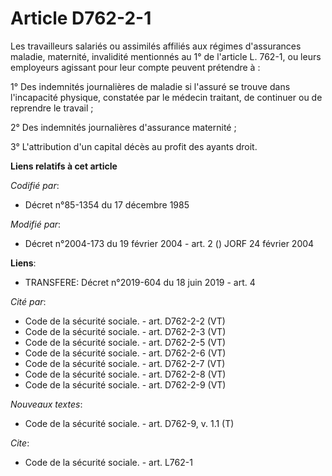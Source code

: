 # Article D762-2-1

Les travailleurs salariés ou assimilés affiliés aux régimes d'assurances maladie, maternité, invalidité mentionnés au 1° de
l'article L. 762-1, ou leurs employeurs agissant pour leur compte peuvent prétendre à :

1° Des indemnités journalières de maladie si l'assuré se trouve dans l'incapacité physique, constatée par le médecin
traitant, de continuer ou de reprendre le travail ;

2° Des indemnités journalières d'assurance maternité ;

3° L'attribution d'un capital décès au profit des ayants droit.

**Liens relatifs à cet article**

_Codifié par_:

  - Décret n°85-1354 du 17 décembre 1985

_Modifié par_:

  - Décret n°2004-173 du 19 février 2004 - art. 2 () JORF 24 février 2004

**Liens**:

  - TRANSFERE: Décret n°2019-604 du 18 juin 2019 - art. 4

_Cité par_:

  - Code de la sécurité sociale. - art. D762-2-2 (VT)
  - Code de la sécurité sociale. - art. D762-2-3 (VT)
  - Code de la sécurité sociale. - art. D762-2-5 (VT)
  - Code de la sécurité sociale. - art. D762-2-6 (VT)
  - Code de la sécurité sociale. - art. D762-2-7 (VT)
  - Code de la sécurité sociale. - art. D762-2-8 (VT)
  - Code de la sécurité sociale. - art. D762-2-9 (VT)

_Nouveaux textes_:

  - Code de la sécurité sociale. - art. D762-9, v. 1.1 (T)

_Cite_:

  - Code de la sécurité sociale. - art. L762-1
